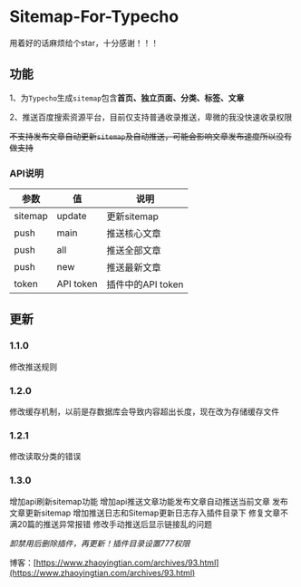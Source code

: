 # Sitemap-For-Typecho

用着好的话麻烦给个star，十分感谢！！！

## 功能

1、为`Typecho`生成`sitemap`包含**首页、独立页面、分类、标签、文章**

2、推送百度搜索资源平台，目前仅支持普通收录推送，卑微的我没快速收录权限

~~不支持发布文章自动更新`sitemap`及自动推送，可能会影响文章发布速度所以没有做支持~~

### API说明

| 参数 | 值 | 说明 | 
| ------- | --------- | ----------------- | 
| sitemap | update | 更新sitemap |
| push | main | 推送核心文章 |
| push | all | 推送全部文章 |
| push | new | 推送最新文章 |
| token | API token | 插件中的API token |

## 更新

### 1.1.0

修改推送规则

### 1.2.0

修改缓存机制，以前是存数据库会导致内容超出长度，现在改为存储缓存文件

### 1.2.1

修改读取分类的错误

### 1.3.0

增加api刷新sitemap功能
增加api推送文章功能发布文章自动推送当前文章
发布文章更新sitemap
增加推送日志和Sitemap更新日志存入插件目录下
修复文章不满20篇的推送异常报错
修改手动推送后显示链接乱的问题

*卸禁用后删除插件，再更新！插件目录设置777权限*

博客：[https://www.zhaoyingtian.com/archives/93.html](https://www.zhaoyingtian.com/archives/93.html)
